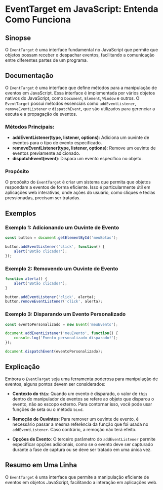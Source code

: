 <!--
Meta Description: # EventTarget em JavaScript: Entenda Como Funciona ## Sinopse O `EventTarget` é uma interface fundamental no JavaScript que permite que objetos possam...
Meta Keywords: evento, que, eventos, javascript, eventtarget
-->

# EventTarget em JavaScript: Entenda Como Funciona

## Sinopse
O `EventTarget` é uma interface fundamental no JavaScript que permite que objetos possam receber e despachar eventos, facilitando a comunicação entre diferentes partes de um programa.

## Documentação
O `EventTarget` é uma interface que define métodos para a manipulação de eventos em JavaScript. Essa interface é implementada por vários objetos nativos do JavaScript, como `Document`, `Element`, `Window` e outros. O `EventTarget` possui métodos essenciais como `addEventListener`, `removeEventListener` e `dispatchEvent`, que são utilizados para gerenciar a escuta e a propagação de eventos.

### Métodos Principais:
- **addEventListener(type, listener, options)**: Adiciona um ouvinte de eventos para o tipo de evento especificado.
- **removeEventListener(type, listener, options)**: Remove um ouvinte de eventos previamente adicionado.
- **dispatchEvent(event)**: Dispara um evento específico no objeto.

### Propósito
O propósito do `EventTarget` é criar um sistema que permita que objetos respondam a eventos de forma eficiente. Isso é particularmente útil em aplicações web interativas, onde ações do usuário, como cliques e teclas pressionadas, precisam ser tratadas.

## Exemplos

### Exemplo 1: Adicionando um Ouvinte de Evento
```javascript
const button = document.getElementById('meuBotao');

button.addEventListener('click', function() {
    alert('Botão clicado!');
});
```

### Exemplo 2: Removendo um Ouvinte de Evento
```javascript
function alerta() {
    alert('Botão clicado!');
}

button.addEventListener('click', alerta);
button.removeEventListener('click', alerta);
```

### Exemplo 3: Disparando um Evento Personalizado
```javascript
const eventoPersonalizado = new Event('meuEvento');

document.addEventListener('meuEvento', function() {
    console.log('Evento personalizado disparado!');
});

document.dispatchEvent(eventoPersonalizado);
```

## Explicação
Embora o `EventTarget` seja uma ferramenta poderosa para manipulação de eventos, alguns pontos devem ser considerados:

- **Contexto do `this`**: Quando um evento é disparado, o valor de `this` dentro do manipulador de eventos se refere ao objeto que disparou o evento, não ao escopo externo. Para contornar isso, você pode usar funções de seta ou o método `bind`.
  
- **Remoção de Ouvintes**: Para remover um ouvinte de evento, é necessário passar a mesma referência da função que foi usada no `addEventListener`. Caso contrário, a remoção não terá efeito.

- **Opções de Evento**: O terceiro parâmetro do `addEventListener` permite especificar opções adicionais, como se o evento deve ser capturado durante a fase de captura ou se deve ser tratado em uma única vez.

## Resumo em Uma Linha
O `EventTarget` é uma interface que permite a manipulação eficiente de eventos em objetos JavaScript, facilitando a interação em aplicações web.